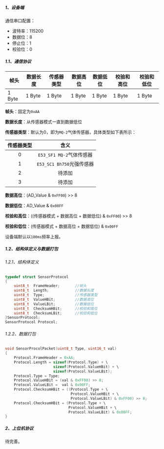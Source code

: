 ##### 1、设备端

通信串口配置：

- 波特率：115200
- 数据位：8
- 停止位：1
- 校验位：0

##### 1.1、通信协议

| 帧头   | 数据长度 | 传感器类型 | 数据高位 | 数据低位 | 校验和高位 | 校验和低位 |
| ------ | -------- | ---------- | -------- | -------- | ---------- | ---------- |
| 1 Byte | 1 Byte   | 1 Byte     | 1 Byte   | 1 Byte   | 1 Byte     | 1 Byte     |

**帧头**：固定为`0xAA`

**数据长度**：从传感器模式一直到数据低位

**传感器类型**：默认为0，即为`MQ-2`气体传感器，具体类型如下表所示：

| 传感器类型 |           含义            |
| :--------: | :-----------------------: |
|     0      | `E53_SF1 MQ-2`气体传感器  |
|     1      | `E53_SC1 Bh750`光强传感器 |
|     2      |          待添加           |
|     3      |          待添加           |

**数据高位**：(AD_Value & `0xFF00`) >> 8 

**数据低位**：AD_Value & `0x00FF`

**校验和高位**：((传感器模式 + 数据高位 + 数据低位) & `0xFF00`) >> 8

**校验和低位**：(传感器模式 + 数据高位 + 数据低位) & `0x00FF`

设备端默认以`100ms`频率上报。

##### 1.2、结构体定义与数据打包

###### 1.2.1、结构体定义

```c
typedef struct SensorProtocol
{
    uint8_t  FrameHeader;       //帧头
    uint8_t  Length;            //数据长度
    uint8_t  Type;              //传感器类型
    uint8_t  ValueHBit;         //数据高位
    uint8_t  ValueLBit;         //数据低位
    uint8_t  ChecksumHBit;      //校验和高位
    uint8_t  ChecksumLBit;      //校验和低位
}SensorProtocol;
SensorProtocol Protocol;
```

###### 1.2.2、数据打包

```C
void SensorProcolPacket(uint8_t Type, uint16_t val)
{
    Protocol.FrameHeader = 0xAA;
    Protocol.Length = sizeof(Protocol.Type) + \
                      sizeof(Protocol.ValueHBit) + \
                      sizeof(Protocol.ValueLBit);
    Protocol.Type = Type;
    Protocol.ValueHBit = (val & 0xFF00) >> 8;
    Protocol.ValueLBit =  val & 0x00FF;
    Protocol.ChecksumHBit = ((Protocol.Type + \
                              Protocol.ValueHBit + \
                              Protocol.ValueLBit) & 0xFF00) >> 8;
    Protocol.ChecksumHBit = (Protocol.Type + \
                             Protocol.ValueHBit + \
                             Protocol.ValueLBit) & 0x00FF;
}
```

##### 2、上位机协议

待完善。